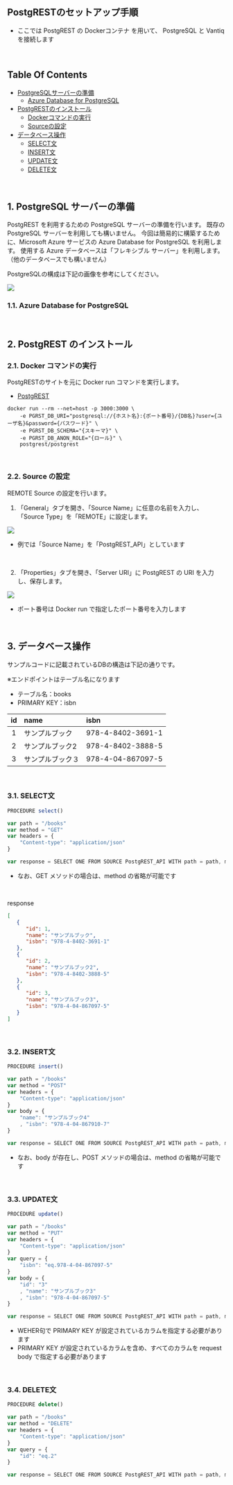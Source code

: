 ## PostgRESTのセットアップ手順
- ここでは PostgREST の Dockerコンテナ を用いて、 PostgreSQL と Vantiq を接続します

<br />

## Table Of Contents
- [PostgreSQLサーバーの準備](#postgresql)
  - [Azure Database for PostgreSQL](#azure_db)
- [PostgRESTのインストール](#install)
  - [Dockerコマンドの実行](#docker_run)
  - [Sourceの設定](#source)
- [データベース操作](#db_operation)
  - [SELECT文](#select)
  - [INSERT文](#insert)
  - [UPDATE文](#update)
  - [DELETE文](#delete)

<br />

<h2 id="install">1. PostgreSQL サーバーの準備</h2>

PostgREST を利用するための PostgreSQL サーバーの準備を行います。
既存の PostgreSQL サーバーを利用しても構いません。
今回は簡易的に構築するために、Microsoft Azure サービスの Azure Database for PostgreSQL を利用します。
使用する Azure データベースは「フレキシブル サーバー」を利用します。（他のデータベースでも構いません）

PostgreSQLの構成は下記の画像を参考にしてください。

<img src="../../imgs\vantiq-PostgREST\PostgrSQL_Server.png">

<br />

<h3 id="docker_run">1.1. Azure Database for PostgreSQL</h3>

<br />

<h2 id="install">2. PostgREST のインストール</h2>
<h3 id="docker_run">2.1. Docker コマンドの実行</h3>

PostgRESTのサイトを元に Docker run コマンドを実行します。

- [PostgREST](https://postgrest.org/en/stable/install.html#docker)

```Shell
docker run --rm --net=host -p 3000:3000 \
    -e PGRST_DB_URI="postgresql://{ホスト名}:{ポート番号}/{DB名}?user={ユーザ名}&password={パスワード}" \
    -e PGRST_DB_SCHEMA="{スキーマ}" \
    -e PGRST_DB_ANON_ROLE="{ロール}" \
    postgrest/postgrest
```

<br />

<h3 id="source">2.2. Source の設定</h3>

REMOTE Source の設定を行います。

1. 「General」タブを開き、「Source Name」に任意の名前を入力し、「Source Type」を「REMOTE」に設定します。

<img src="../../imgs\vantiq-PostgREST\PostgREST_API_General.png">

- 例では「Source Name」を「PostgREST_API」としています

<br />

2. 「Properties」タブを開き、「Server URI」に PostgREST の URI を入力し、保存します。

<img src="../../imgs\vantiq-PostgREST\PostgREST_API_Properties.png">

- ポート番号は Docker run で指定したポート番号を入力します

<br />

<h2 id="db_operation">3. データベース操作</h2>
サンプルコードに記載されているDBの構造は下記の通りです。

※エンドポイントはテーブル名になります

- テーブル名：books
- PRIMARY KEY：isbn

|id|name|isbn|
|:---:|:---|:---|
|1|サンプルブック|978-4-8402-3691-1|
|2|サンプルブック2|978-4-8402-3888-5|
|3|サンプルブック３|978-4-04-867097-5|

<br />

<h3 id="select">3.1. SELECT文</h3>

```JavaScript
PROCEDURE select()

var path = "/books"
var method = "GET"
var headers = {
    "Content-type": "application/json"
}

var response = SELECT ONE FROM SOURCE PostgREST_API WITH path = path, method = method, headers = headers
```

- なお、GET メソッドの場合は、method の省略が可能です

<br />

response
```JSON
[
   {
      "id": 1,
      "name": "サンプルブック",
      "isbn": "978-4-8402-3691-1"
   },
   {
      "id": 2,
      "name": "サンプルブック2",
      "isbn": "978-4-8402-3888-5"
   },
   {
      "id": 3,
      "name": "サンプルブック3",
      "isbn": "978-4-04-867097-5"
   }
]
```

<br />

<h3 id="insert">3.2. INSERT文</h3>

```JavaScript
PROCEDURE insert()

var path = "/books"
var method = "POST"
var headers = {
    "Content-type": "application/json"
}
var body = {
    "name": "サンプルブック4"
    , "isbn": "978-4-04-867910-7"
}

var response = SELECT ONE FROM SOURCE PostgREST_API WITH path = path, method = method, headers = headers, body = body
```

- なお、body が存在し、POST メソッドの場合は、method の省略が可能です

<br />

<h3 id="update">3.3. UPDATE文</h3>

```JavaScript
PROCEDURE update()

var path = "/books"
var method = "PUT"
var headers = {
    "Content-type": "application/json"
}
var query = {
    "isbn": "eq.978-4-04-867097-5"
}
var body = {
    "id": "3"
    , "name": "サンプルブック3"
    , "isbn": "978-4-04-867097-5"
}

var response = SELECT ONE FROM SOURCE PostgREST_API WITH path = path, method = method, headers = headers, query = query, body = body
```
- WEHER句で PRIMARY KEY が設定されているカラムを指定する必要があります
- PRIMARY KEY が設定されているカラムを含め、すべてのカラムを request body で指定する必要があります

<br />

<h3 id="delete">3.4. DELETE文</h3>

```JavaScript
PROCEDURE delete()

var path = "/books"
var method = "DELETE"
var headers = {
    "Content-type": "application/json"
}
var query = {
    "id": "eq.2"
}

var response = SELECT ONE FROM SOURCE PostgREST_API WITH path = path, method = method, headers = headers, query = query
```
